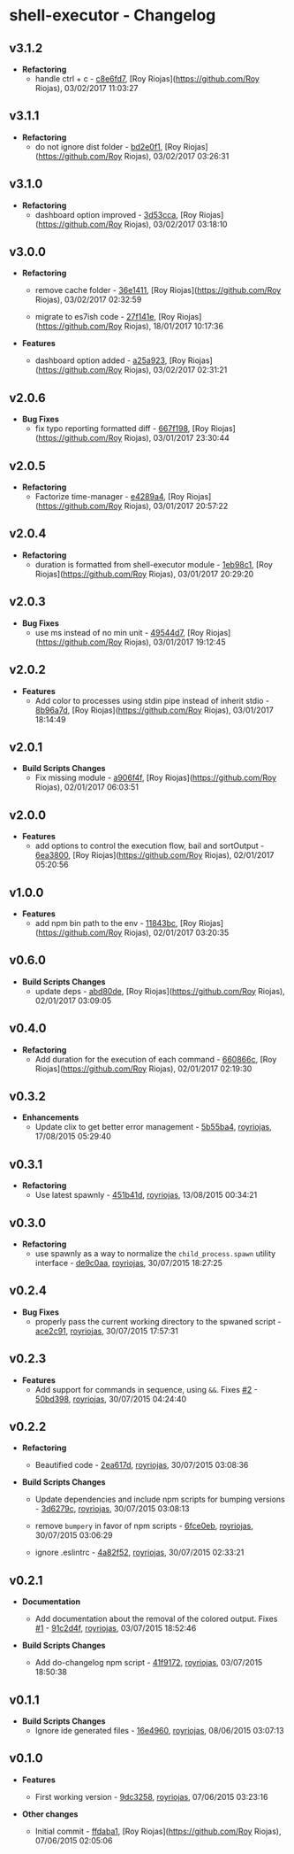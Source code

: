 
# shell-executor - Changelog
## v3.1.2
- **Refactoring**
  - handle ctrl + c - [c8e6fd7]( https://github.com/royriojas/shell-executor/commit/c8e6fd7 ), [Roy Riojas](https://github.com/Roy Riojas), 03/02/2017 11:03:27

    
## v3.1.1
- **Refactoring**
  - do not ignore dist folder - [bd2e0f1]( https://github.com/royriojas/shell-executor/commit/bd2e0f1 ), [Roy Riojas](https://github.com/Roy Riojas), 03/02/2017 03:26:31

    
## v3.1.0
- **Refactoring**
  - dashboard option improved - [3d53cca]( https://github.com/royriojas/shell-executor/commit/3d53cca ), [Roy Riojas](https://github.com/Roy Riojas), 03/02/2017 03:18:10

    
## v3.0.0
- **Refactoring**
  - remove cache folder - [36e1411]( https://github.com/royriojas/shell-executor/commit/36e1411 ), [Roy Riojas](https://github.com/Roy Riojas), 03/02/2017 02:32:59

    
  - migrate to es7ish code - [27f141e]( https://github.com/royriojas/shell-executor/commit/27f141e ), [Roy Riojas](https://github.com/Roy Riojas), 18/01/2017 10:17:36

    
- **Features**
  - dashboard option added - [a25a923]( https://github.com/royriojas/shell-executor/commit/a25a923 ), [Roy Riojas](https://github.com/Roy Riojas), 03/02/2017 02:31:21

    
## v2.0.6
- **Bug Fixes**
  - fix typo reporting formatted diff - [667f198]( https://github.com/royriojas/shell-executor/commit/667f198 ), [Roy Riojas](https://github.com/Roy Riojas), 03/01/2017 23:30:44

    
## v2.0.5
- **Refactoring**
  - Factorize time-manager - [e4289a4]( https://github.com/royriojas/shell-executor/commit/e4289a4 ), [Roy Riojas](https://github.com/Roy Riojas), 03/01/2017 20:57:22

    
## v2.0.4
- **Refactoring**
  - duration is formatted from shell-executor module - [1eb98c1]( https://github.com/royriojas/shell-executor/commit/1eb98c1 ), [Roy Riojas](https://github.com/Roy Riojas), 03/01/2017 20:29:20

    
## v2.0.3
- **Bug Fixes**
  - use ms instead of no min unit - [49544d7]( https://github.com/royriojas/shell-executor/commit/49544d7 ), [Roy Riojas](https://github.com/Roy Riojas), 03/01/2017 19:12:45

    
## v2.0.2
- **Features**
  - Add color to processes using stdin pipe instead of inherit stdio - [8b96a7d]( https://github.com/royriojas/shell-executor/commit/8b96a7d ), [Roy Riojas](https://github.com/Roy Riojas), 03/01/2017 18:14:49

    
## v2.0.1
- **Build Scripts Changes**
  - Fix missing module - [a906f4f]( https://github.com/royriojas/shell-executor/commit/a906f4f ), [Roy Riojas](https://github.com/Roy Riojas), 02/01/2017 06:03:51

    
## v2.0.0
- **Features**
  - add options to control the execution flow, bail and sortOutput - [6ea3800]( https://github.com/royriojas/shell-executor/commit/6ea3800 ), [Roy Riojas](https://github.com/Roy Riojas), 02/01/2017 05:20:56

    
## v1.0.0
- **Features**
  - add npm bin path to the env - [11843bc]( https://github.com/royriojas/shell-executor/commit/11843bc ), [Roy Riojas](https://github.com/Roy Riojas), 02/01/2017 03:20:35

    
## v0.6.0
- **Build Scripts Changes**
  - update deps - [abd80de]( https://github.com/royriojas/shell-executor/commit/abd80de ), [Roy Riojas](https://github.com/Roy Riojas), 02/01/2017 03:09:05

    
## v0.4.0
- **Refactoring**
  - Add duration for the execution of each command - [660866c]( https://github.com/royriojas/shell-executor/commit/660866c ), [Roy Riojas](https://github.com/Roy Riojas), 02/01/2017 02:19:30

    
## v0.3.2
- **Enhancements**
  - Update clix to get better error management - [5b55ba4]( https://github.com/royriojas/shell-executor/commit/5b55ba4 ), [royriojas](https://github.com/royriojas), 17/08/2015 05:29:40

    
## v0.3.1
- **Refactoring**
  - Use latest spawnly - [451b41d]( https://github.com/royriojas/shell-executor/commit/451b41d ), [royriojas](https://github.com/royriojas), 13/08/2015 00:34:21

    
## v0.3.0
- **Refactoring**
  - use spawnly as a way to normalize the `child_process.spawn` utility interface - [de9c0aa]( https://github.com/royriojas/shell-executor/commit/de9c0aa ), [royriojas](https://github.com/royriojas), 30/07/2015 18:27:25

    
## v0.2.4
- **Bug Fixes**
  - properly pass the current working directory to the spwaned script - [ace2c91]( https://github.com/royriojas/shell-executor/commit/ace2c91 ), [royriojas](https://github.com/royriojas), 30/07/2015 17:57:31

    
## v0.2.3
- **Features**
  - Add support for commands in sequence, using `&&`. Fixes [#2](https://github.com/royriojas/shell-executor/issues/2) - [50bd398]( https://github.com/royriojas/shell-executor/commit/50bd398 ), [royriojas](https://github.com/royriojas), 30/07/2015 04:24:40

    
## v0.2.2
- **Refactoring**
  - Beautified code - [2ea617d]( https://github.com/royriojas/shell-executor/commit/2ea617d ), [royriojas](https://github.com/royriojas), 30/07/2015 03:08:36

    
- **Build Scripts Changes**
  - Update dependencies and include npm scripts for bumping versions - [3d6279c]( https://github.com/royriojas/shell-executor/commit/3d6279c ), [royriojas](https://github.com/royriojas), 30/07/2015 03:08:13

    
  -  remove `bumpery` in favor of npm scripts - [6fce0eb]( https://github.com/royriojas/shell-executor/commit/6fce0eb ), [royriojas](https://github.com/royriojas), 30/07/2015 03:06:29

    
  - ignore .eslintrc - [4a82f52]( https://github.com/royriojas/shell-executor/commit/4a82f52 ), [royriojas](https://github.com/royriojas), 30/07/2015 02:33:21

    
## v0.2.1
- **Documentation**
  - Add documentation about the removal of the colored output. Fixes [#1](https://github.com/royriojas/shell-executor/issues/1) - [91c2d4f]( https://github.com/royriojas/shell-executor/commit/91c2d4f ), [royriojas](https://github.com/royriojas), 03/07/2015 18:52:46

    
- **Build Scripts Changes**
  - Add do-changelog npm script - [41f9172]( https://github.com/royriojas/shell-executor/commit/41f9172 ), [royriojas](https://github.com/royriojas), 03/07/2015 18:50:38

    
## v0.1.1
- **Build Scripts Changes**
  - Ignore ide generated files - [16e4960]( https://github.com/royriojas/shell-executor/commit/16e4960 ), [royriojas](https://github.com/royriojas), 08/06/2015 03:07:13

    
## v0.1.0
- **Features**
  - First working version - [9dc3258]( https://github.com/royriojas/shell-executor/commit/9dc3258 ), [royriojas](https://github.com/royriojas), 07/06/2015 03:23:16

    
- **Other changes**
  - Initial commit - [ffdaba1]( https://github.com/royriojas/shell-executor/commit/ffdaba1 ), [Roy Riojas](https://github.com/Roy Riojas), 07/06/2015 02:05:06

    
